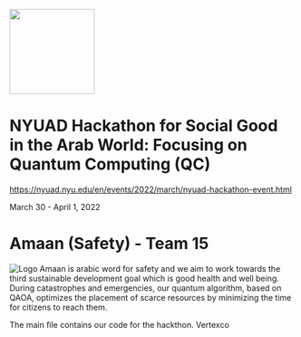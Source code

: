 [<img src="https://qbraid-static.s3.amazonaws.com/logos/Launch_on_qBraid_white.png" width="150">](https://account.qbraid.com?gitHubUrl=https://github.com/qBraid/NYUAD-2023.git)

# NYUAD Hackathon for Social Good in the Arab World: Focusing on Quantum Computing (QC)

https://nyuad.nyu.edu/en/events/2022/march/nyuad-hackathon-event.html

March 30 - April 1, 2022

# Amaan (Safety) - Team 15
![Logo](https://user-images.githubusercontent.com/87408590/235353854-3692b336-e971-40ca-9b6e-cf11af6b41e2.png)
Amaan is arabic word for safety and we aim to work towards the third sustainable development goal which is good health and well being. During catastrophes and emergencies, our quantum algorithm, based on QAOA, optimizes the placement of scarce resources by minimizing the time for citizens to reach them.

The main file contains our code for the hackthon.
Vertexco
